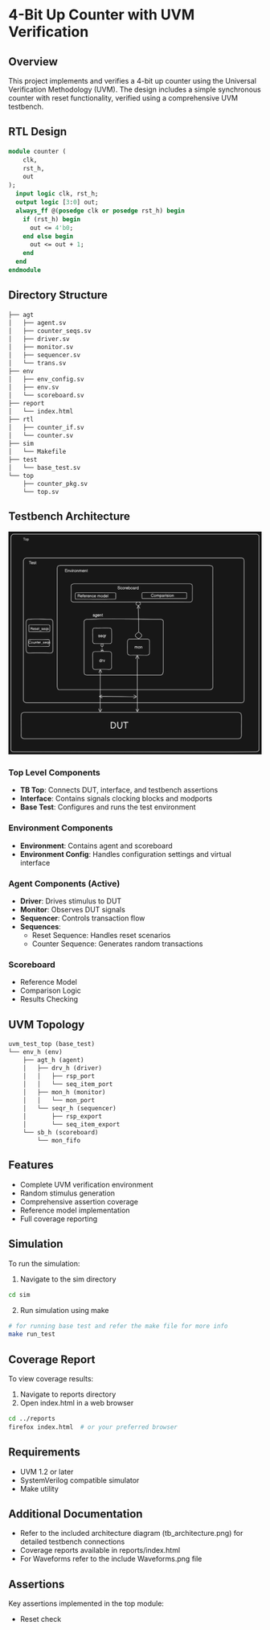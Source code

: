 # 4-Bit Up Counter with UVM Verification

## Overview
This project implements and verifies a 4-bit up counter using the Universal Verification Methodology (UVM). The design includes a simple synchronous counter with reset functionality, verified using a comprehensive UVM testbench.

## RTL Design
```systemverilog
module counter (
    clk,
    rst_h,
    out
);
  input logic clk, rst_h;
  output logic [3:0] out;
  always_ff @(posedge clk or posedge rst_h) begin
    if (rst_h) begin
      out <= 4'b0;
    end else begin
      out <= out + 1;
    end
  end
endmodule
```

## Directory Structure
```
├── agt
│   ├── agent.sv
│   ├── counter_seqs.sv
│   ├── driver.sv
│   ├── monitor.sv
│   ├── sequencer.sv
│   └── trans.sv
├── env
│   ├── env_config.sv
│   ├── env.sv
│   └── scoreboard.sv
├── report
│   └── index.html
├── rtl
│   ├── counter_if.sv
│   └── counter.sv
├── sim
│   └── Makefile
├── test
│   └── base_test.sv
└── top
    ├── counter_pkg.sv
    └── top.sv
```

## Testbench Architecture
![UVM Testbench Architecture](arch.jpeg)

### Top Level Components
- **TB Top**: Connects DUT, interface, and testbench assertions
- **Interface**: Contains signals clocking blocks and modports
- **Base Test**: Configures and runs the test environment

### Environment Components
- **Environment**: Contains agent and scoreboard
- **Environment Config**: Handles configuration settings and virtual interface

### Agent Components (Active)
- **Driver**: Drives stimulus to DUT
- **Monitor**: Observes DUT signals
- **Sequencer**: Controls transaction flow
- **Sequences**:
  - Reset Sequence: Handles reset scenarios
  - Counter Sequence: Generates random transactions

### Scoreboard
- Reference Model
- Comparison Logic
- Results Checking

## UVM Topology
```
uvm_test_top (base_test)
└── env_h (env)
    ├── agt_h (agent)
    │   ├── drv_h (driver)
    │   │   ├── rsp_port
    │   │   └── seq_item_port
    │   ├── mon_h (monitor)
    │   │   └── mon_port
    │   └── seqr_h (sequencer)
    │       ├── rsp_export
    │       └── seq_item_export
    └── sb_h (scoreboard)
        └── mon_fifo
```

## Features
- Complete UVM verification environment
- Random stimulus generation
- Comprehensive assertion coverage
- Reference model implementation
- Full coverage reporting

## Simulation
To run the simulation:
1. Navigate to the sim directory
```bash
cd sim
```
2. Run simulation using make
```bash
# for running base test and refer the make file for more info
make run_test
```

## Coverage Report
To view coverage results:
1. Navigate to reports directory
2. Open index.html in a web browser
```bash
cd ../reports
firefox index.html  # or your preferred browser
```

## Requirements
- UVM 1.2 or later
- SystemVerilog compatible simulator
- Make utility

## Additional Documentation
- Refer to the included architecture diagram (tb_architecture.png) for detailed testbench connections
- Coverage reports available in reports/index.html
- For Waveforms refer to the include Waveforms.png file

## Assertions
Key assertions implemented in the top module:
- Reset check

